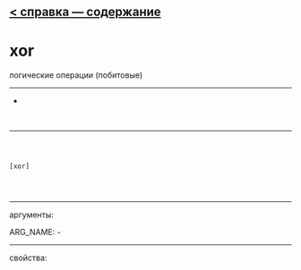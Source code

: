 [< справка — содержание](index.html)
---

# xor


логические операции (побитовые)

---

-
<br>


---


```



[xor]


            
```

---
аргументы:

ARG_NAME: -<br>

---
свойства:


